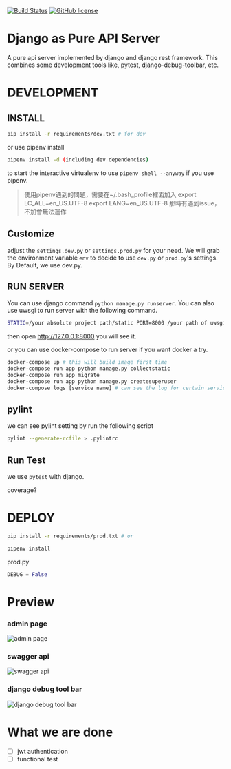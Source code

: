 [![Build Status](https://travis-ci.org/sillygod/django-as-pure-api-server.svg?branch=master)](https://travis-ci.org/sillygod/django-as-pure-api-server)
[![GitHub license](https://img.shields.io/github/license/sillygod/django-as-pure-api-server.svg)](https://github.com/sillygod/django-as-pure-api-server/blob/master/LICENSE)  

# Django as Pure API Server

A pure api server implemented by django and django rest framework. This combines some development tools like, pytest, django-debug-toolbar, etc.


# DEVELOPMENT

## INSTALL

```sh
pip install -r requirements/dev.txt # for dev 
```

or use pipenv install

```sh
pipenv install -d (including dev dependencies)
```

to start the interactive virtualenv to use `pipenv shell --anyway` if you use pipenv.


> 使用pipenv遇到的問題，需要在~/.bash_profile裡面加入
> export LC_ALL=en_US.UTF-8
> export LANG=en_US.UTF-8
> 那時有遇到issue，不加會無法運作

## Customize

adjust the `settings.dev.py` or `settings.prod.py` for your need. We will grab the environment variable `env` to decide to use `dev.py` or `prod.py`'s settings. By Default, we use dev.py.

## RUN SERVER

You can use django command `python manage.py runserver`. You can also use uwsgi to run server with the following command.

```sh
STATIC=/your absolute project path/static PORT=8000 /your path of uwsgi --ini core/wsgi/uwsgi.ini
```

then open http://127.0.0.1:8000 you will see it.

or you can use docker-compose to run server if you want docker a try.

```sh
docker-compose up # this will build image first time
docker-compose run app python manage.py collectstatic
docker-compose run app migrate
docker-compose run app python manage.py createsuperuser
docker-compose logs [service name] # can see the log for certain service
```

## pylint

we can see pylint setting by run the following script

```sh
pylint --generate-rcfile > .pylintrc
```


## Run Test

we use `pytest` with django.

coverage?

# DEPLOY


```sh
pip install -r requirements/prod.txt # or

pipenv install
```

prod.py

```py
DEBUG = False
```

# Preview

### admin page

![admin page](https://i.imgur.com/mzHUSoM.png)

### swagger api

![swagger api](https://i.imgur.com/R1XrVY3.png)

### django debug tool bar

![django debug tool bar](https://i.imgur.com/0T4DNAn.png)

# What we are done

 - [ ] jwt authentication
 - [ ] functional test
